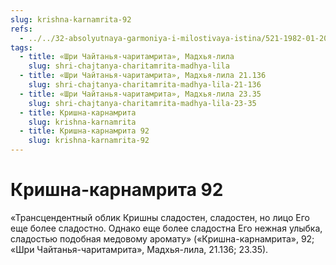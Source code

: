 ```yaml
---
slug: krishna-karnamrita-92
refs:
  - ../../32-absolyutnaya-garmoniya-i-milostivaya-istina/521-1982-01-20-b2-svyaz-s-krishnoj-istochnik-vseh-sovershenstv-stih-bilvamangala.md
tags:
  - title: «Шри Чайтанья-чаритамрита», Мадхья-лила
    slug: shri-chajtanya-charitamrita-madhya-lila
  - title: «Шри Чайтанья-чаритамрита», Мадхья-лила 21.136
    slug: shri-chajtanya-charitamrita-madhya-lila-21-136
  - title: «Шри Чайтанья-чаритамрита», Мадхья-лила 23.35
    slug: shri-chajtanya-charitamrita-madhya-lila-23-35
  - title: Кришна-карнамрита
    slug: krishna-karnamrita
  - title: Кришна-карнамрита 92
    slug: krishna-karnamrita-92
---
```


# Кришна-карнамрита 92

«Трансцендентный облик Кришны сладостен, сладостен, но лицо Его еще более сладостно. Однако еще более сладостна Его нежная улыбка, сладостью подобная медовому аромату» («Кришна-карнамрита», 92; «Шри Чайтанья-чаритамрита», Мадхья-лила, 21.136; 23.35).


